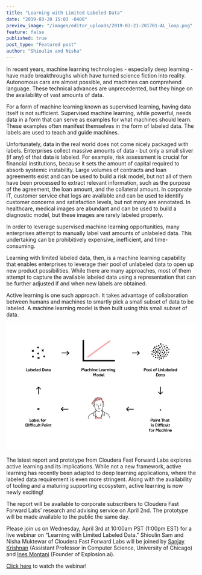 ```yaml
---
title: "Learning with Limited Labeled Data"
date: "2019-03-20 15:03 -0400"
preview_image: "/images/editor_uploads/2019-03-21-201701-AL_loop.png"
feature: false
published: true
post_type: "Featured post"
author: "Shioulin and Nisha"
---
```


In recent years, machine learning technologies - especially deep learning - have made breakthroughs which have turned science fiction into reality. Autonomous cars are almost possible, and machines can comprehend language. These technical advances are unprecedented, but they hinge on the availability of vast amounts of data. 

For a form of machine learning known as supervised learning, having data itself is not sufficient. Supervised machine learning, while powerful, needs data in a form that can serve as examples for what machines should learn. These examples often manifest themselves in the form of labeled data. The labels are used to teach and guide machines.

Unfortunately, data in the real world does not come nicely packaged with labels. Enterprises collect massive amounts of data - but only a small sliver (if any) of that data is labeled. For example, risk assessment is crucial for financial institutions, because it sets the amount of capital required to absorb systemic instability. Large volumes of contracts and loan agreements exist and can be used to build a risk model, but not all of them have been processed to extract  relevant information, such as the purpose of the agreement, the loan amount, and the collateral amount. In corporate IT, customer service chat logs are available and can be used to identify customer concerns and satisfaction levels, but not many are annotated. In healthcare, medical images are abundant and can be used to build a diagnostic model, but these images are rarely labeled properly. 

In order to leverage supervised machine learning opportunities, many enterprises attempt to manually label vast amounts of unlabeled data. This undertaking can be prohibitively expensive, inefficient, and time-consuming.

Learning with limited labeled data, then, is a machine learning capability that enables enterprises to leverage their pool of unlabeled data to open up new product possibilities. While there are many approaches, most of them attempt to capture the available labeled data using a representation that can be further adjusted if and when new labels are obtained.

Active learning is one such approach. It takes advantage of collaboration between humans and machines to smartly pick a small subset of data to be labeled. A machine learning model is then built using this small subset of data.

![](/images/editor_uploads/2019-03-21-201701-AL_loop.png)

The latest report and prototype from Cloudera Fast Forward Labs  explores active learning and its implications. While not a new framework, active learning has recently been adapted to deep learning applications, where the labeled data requirement is even more stringent. Along with the availability of tooling and a maturing supporting ecosystem, active learning is now newly exciting!

The report will be available to corporate subscribers to Cloudera Fast Forward Labs’ research and advising service on April 2nd. The prototype will be made available to the public the same day.

Please join us on Wednesday, April 3rd at 10:00am PST (1:00pm EST) for a live webinar on “Learning with Limited Labeled Data." Shioulin Sam and Nisha Muktewar of Cloudera Fast Forward Labs will be joined by [Sanjay Krishnan](https://www.linkedin.com/in/sanjay-krishnan-b4a7249/) (Assistant Professor in Computer Science, University of Chicago) and [Ines Montani](https://www.linkedin.com/in/inesmontani/) (Founder of Explosion.ai). 

[Click here](https://www.cloudera.com/about/events/webinars/learning_with_limited_labeled_data.html?utm_medium=organicsocial&utm_source=blog&utm_campaign=ml&src=organicsocial&cid=70134000001YifA&utm_content=FF10_Blog_AMER_Webinar_2019-04-03) to watch the webinar!